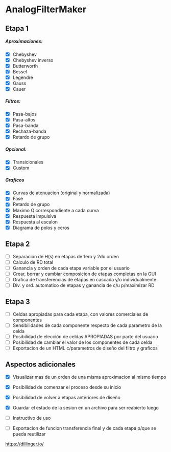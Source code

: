 # AnalogFilterMaker## Etapa 1##### Aproximaciones:  - [X] Chebyshev  - [X] Chebyshev inverso  - [X] Butterworth    - [X] Bessel  - [X] Legendre  - [X] Gauss  - [X] Cauer##### Filtros:  - [X] Pasa-bajos  - [X] Pasa-altos  - [X] Pasa-banda  - [X] Rechaza-banda  - [X] Retardo de grupo##### Opcional:  - [X] Transicionales  - [X] Custom##### Graficos  - [X] Curvas de atenuacion (original y normalizada)  - [X] Fase  - [X] Retardo de grupo  - [X] Maximo Q correspondiente a cada curva  - [X] Respuesta impulsiva  - [X] Respuesta al escalon  - [X] Diagrama de polos y ceros## Etapa 2  - [ ] Separacion de H(s) en etapas de 1ero y 2do orden  - [ ] Calculo de RD total  - [ ] Ganancia y orden de cada etapa variable por el usuario  - [ ] Crear, borrar y cambiar composicion de etapas completas en la GUI  - [ ] Grafica de transferencias de etapas en cascada y/o individualmente  - [ ] Div. y ord. automatico de etapas y ganancia de c/u p/maximizar RD## Etapa 3  - [ ] Celdas apropiadas para cada etapa, con valores comerciales de componentes  - [ ] Sensibilidades de cada componente respecto de cada parametro de la celda  - [ ] Posibilidad de elección de celdas APROPIADAS por parte del usuario  - [ ] Posibilidad de cambiar el valor de los componentes de cada celda  - [ ] Exportacion de un HTML c/parametros de diseño del filtro y graficos  ## Aspectos adicionales  - [X] Visualizar mas de un orden de una misma aproximacion al mismo tiempo  - [X] Posibilidad de comenzar el proceso desde su inicio  - [X] Posibilidad de volver a etapas anteriores de diseño  - [X] Guardar el estado de la sesion en un archivo para ser reabierto luego  - [ ] Instructivo de uso  - [ ] Exportacion de funcion transferencia final y de cada etapa p/que se pueda reutilizar     https://dillinger.io/